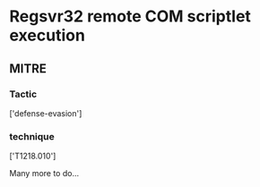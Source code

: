 # Regsvr32 remote COM scriptlet execution

## MITRE

### Tactic
['defense-evasion']

### technique
['T1218.010']

Many more to do...
